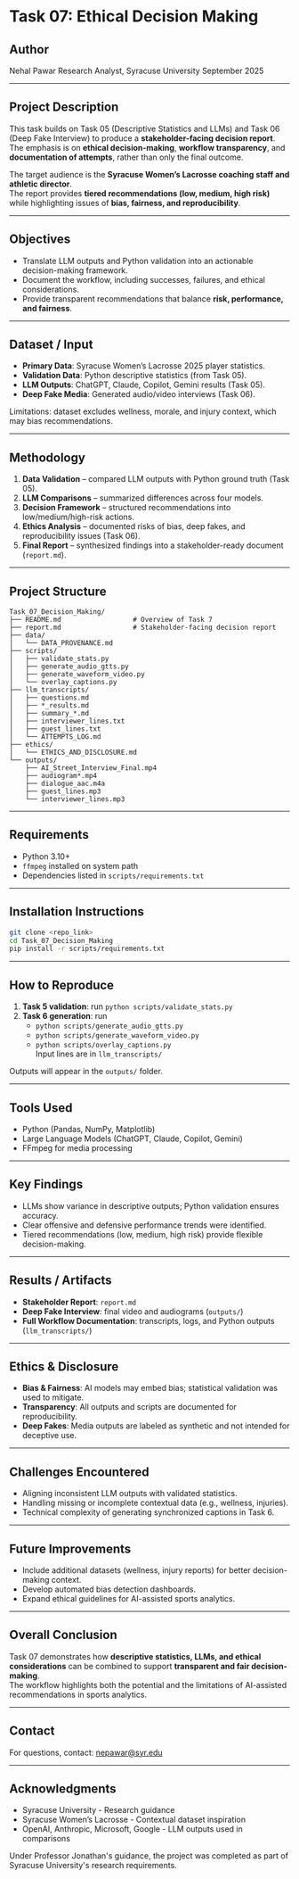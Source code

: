 # Task 07: Ethical Decision Making

## Author
Nehal Pawar
Research Analyst, Syracuse University
September 2025

---

## Project Description
This task builds on Task 05 (Descriptive Statistics and LLMs) and Task 06 (Deep Fake Interview) to produce a **stakeholder-facing decision report**.  
The emphasis is on **ethical decision-making**, **workflow transparency**, and **documentation of attempts**, rather than only the final outcome.  

The target audience is the **Syracuse Women’s Lacrosse coaching staff and athletic director**.  
The report provides **tiered recommendations (low, medium, high risk)** while highlighting issues of **bias, fairness, and reproducibility**.

---

## Objectives
- Translate LLM outputs and Python validation into an actionable decision-making framework.  
- Document the workflow, including successes, failures, and ethical considerations.  
- Provide transparent recommendations that balance **risk, performance, and fairness**.  

---

## Dataset / Input
- **Primary Data**: Syracuse Women’s Lacrosse 2025 player statistics.  
- **Validation Data**: Python descriptive statistics (from Task 05).  
- **LLM Outputs**: ChatGPT, Claude, Copilot, Gemini results (Task 05).  
- **Deep Fake Media**: Generated audio/video interviews (Task 06).  

Limitations: dataset excludes wellness, morale, and injury context, which may bias recommendations.

---

## Methodology
1. **Data Validation** – compared LLM outputs with Python ground truth (Task 05).  
2. **LLM Comparisons** – summarized differences across four models.  
3. **Decision Framework** – structured recommendations into low/medium/high-risk actions.  
4. **Ethics Analysis** – documented risks of bias, deep fakes, and reproducibility issues (Task 06).  
5. **Final Report** – synthesized findings into a stakeholder-ready document (`report.md`).  

---

## Project Structure
```
Task_07_Decision_Making/
├── README.md                  # Overview of Task 7
├── report.md                  # Stakeholder-facing decision report
├── data/
│   └── DATA_PROVENANCE.md
├── scripts/
│   ├── validate_stats.py
│   ├── generate_audio_gtts.py
│   ├── generate_waveform_video.py
│   └── overlay_captions.py
├── llm_transcripts/
│   ├── questions.md
│   ├── *_results.md
│   ├── summary_*.md
│   ├── interviewer_lines.txt
│   ├── guest_lines.txt
│   └── ATTEMPTS_LOG.md
├── ethics/
│   └── ETHICS_AND_DISCLOSURE.md
└── outputs/
    ├── AI_Street_Interview_Final.mp4
    ├── audiogram*.mp4
    ├── dialogue_aac.m4a
    ├── guest_lines.mp3
    └── interviewer_lines.mp3
```

---

## Requirements
- Python 3.10+  
- `ffmpeg` installed on system path  
- Dependencies listed in `scripts/requirements.txt`  

---

## Installation Instructions
```bash
git clone <repo_link>
cd Task_07_Decision_Making
pip install -r scripts/requirements.txt
```

---

## How to Reproduce
1. **Task 5 validation**: run `python scripts/validate_stats.py`  
2. **Task 6 generation**: run  
   - `python scripts/generate_audio_gtts.py`  
   - `python scripts/generate_waveform_video.py`  
   - `python scripts/overlay_captions.py`  
   Input lines are in `llm_transcripts/`  

Outputs will appear in the `outputs/` folder.

---

## Tools Used
- Python (Pandas, NumPy, Matplotlib)  
- Large Language Models (ChatGPT, Claude, Copilot, Gemini)  
- FFmpeg for media processing  

---

## Key Findings
- LLMs show variance in descriptive outputs; Python validation ensures accuracy.  
- Clear offensive and defensive performance trends were identified.  
- Tiered recommendations (low, medium, high risk) provide flexible decision-making.  

---

## Results / Artifacts
- **Stakeholder Report**: `report.md`  
- **Deep Fake Interview**: final video and audiograms (`outputs/`)  
- **Full Workflow Documentation**: transcripts, logs, and Python outputs (`llm_transcripts/`)  

---

## Ethics & Disclosure
- **Bias & Fairness**: AI models may embed bias; statistical validation was used to mitigate.  
- **Transparency**: All outputs and scripts are documented for reproducibility.  
- **Deep Fakes**: Media outputs are labeled as synthetic and not intended for deceptive use.  

---

## Challenges Encountered
- Aligning inconsistent LLM outputs with validated statistics.  
- Handling missing or incomplete contextual data (e.g., wellness, injuries).  
- Technical complexity of generating synchronized captions in Task 6.  

---

## Future Improvements
- Include additional datasets (wellness, injury reports) for better decision-making context.  
- Develop automated bias detection dashboards.  
- Expand ethical guidelines for AI-assisted sports analytics.  

---

## Overall Conclusion
Task 07 demonstrates how **descriptive statistics, LLMs, and ethical considerations** can be combined to support **transparent and fair decision-making**.  
The workflow highlights both the potential and the limitations of AI-assisted recommendations in sports analytics.  

---

## Contact
For questions, contact: nepawar@syr.edu  

---

## Acknowledgments
- Syracuse University - Research guidance  
- Syracuse Women’s Lacrosse - Contextual dataset inspiration  
- OpenAI, Anthropic, Microsoft, Google - LLM outputs used in comparisons  

Under Professor Jonathan's guidance, the project was completed as part of Syracuse University's research requirements.
